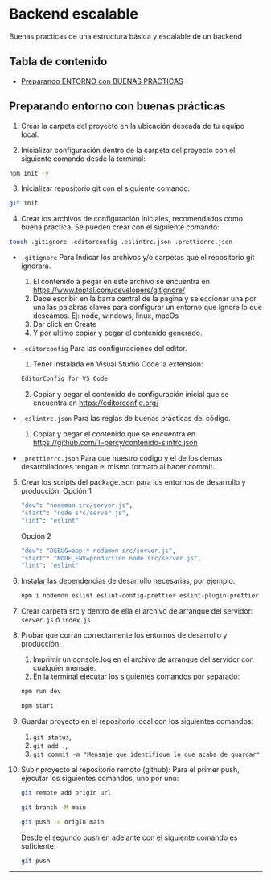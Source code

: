 # Backend escalable
Buenas practicas de una estructura básica y escalable de un backend

## Tabla de contenido
- [Preparando ENTORNO con BUENAS PRACTICAS](#preparando-entorno-con-buenas-prácticas)


## Preparando entorno con buenas prácticas

1. Crear la carpeta del proyecto en la ubicación deseada de tu equipo local.

2. Inicializar configuración dentro de la carpeta del proyecto con el siguiente comando desde la terminal:
```bash
npm init -y
```

3. Inicializar repositorio git con el siguiente comando:
```bash
git init
```

4. Crear los archivos de configuración iniciales, recomendados como buena practica.  Se pueden crear con el siguiente comando:
```bash
touch .gitignore .editorconfig .eslintrc.json .prettierrc.json
```

* `.gitignore` Para Indicar los archivos y/o carpetas que el repositorio git ignorará.  
    1. El contenido a pegar en este archivo se encuentra en https://www.toptal.com/developers/gitignore/ 
    2. Debe escribir en la barra central de la pagina y seleccionar  una por una las palabras claves para configurar un entorno que ignore lo que deseamos. Ej: node, windows, linux, macOs
    3. Dar click en Create 
    4. Y por ultimo copiar y pegar el contenido generado.

* `.editorconfig` Para las configuraciones del editor.
    1. Tener instalada en Visual Studio Code la extensión: 
    ```bash
    EditorConfig for VS Code
    ```
    2. Copiar y pegar el contenido de configuración inicial que se encuentra en https://editorconfig.org/

* `.eslintrc.json` Para las reglas de buenas prácticas del código.
    1.  Copiar y pegar el contenido que se encuentra en https://github.com/T-percy/contenido-slintrc.json

* `.prettierrc.json` Para que nuestro código y el de los demas desarrolladores tengan el mismo formato al hacer commit.
    
5. Crear los scripts del package.json para los entornos de desarrollo y producción:
    Opción 1
    ```bash
    "dev": "nodemon src/server.js",
    "start": "node src/server.js",
    "lint": "eslint"
    ```
    Opción 2
    ```bash
    "dev": "DEBUG=app:* nodemon src/server.js",
    "start": "NODE_ENV=production node src/server.js",
    "lint": "eslint"
    ```

6. Instalar las dependencias de desarrollo necesarias, por ejemplo:
    ```bash
    npm i nodemon eslint eslint-config-prettier eslint-plugin-prettier prettier -D
    ```

7. Crear carpeta src y dentro de ella el archivo de arranque del servidor:
    `server.js` ó `index.js`

8. Probar que corran correctamente los entornos de desarrollo y producción.
    1. Imprimir un console.log en el archivo de arranque del servidor con cualquier mensaje.
    2. En la terminal ejecutar los siguientes comandos por separado:
    ```bash
    npm run dev
    ```
    ```bash
    npm start
    ```

9. Guardar proyecto en el repositorio local con los siguientes comandos: 
    1. `git status`, 
    2. `git add .`, 
    3. `git commit -m "Mensaje que identifique lo que acaba de guardar"`

10. Subir proyecto al repositorio remoto (github):
    Para el primer push, ejecutar los siguientes comandos, uno por uno:
    ```bash
    git remote add origin url
    ```
    ```bash
    git branch -M main
    ```
    ```bash
    git push -u origin main
    ```

    Desde el segundo push en adelante con el siguiente comando es suficiente:
    ```bash
    git push
    ```
--------------------